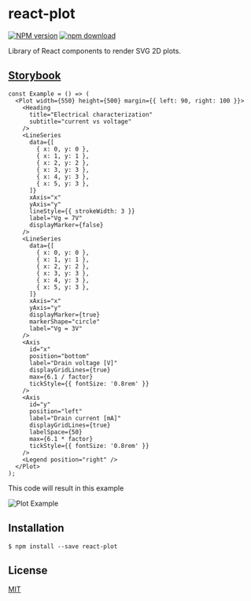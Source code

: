 # react-plot

[![NPM version][npm-image]][npm-url]
[![npm download][download-image]][download-url]

Library of React components to render SVG 2D plots.

## [Storybook](https://zakodium.github.io/react-plot/)

```tsx
const Example = () => (
  <Plot width={550} height={500} margin={{ left: 90, right: 100 }}>
    <Heading
      title="Electrical characterization"
      subtitle="current vs voltage"
    />
    <LineSeries
      data={[
        { x: 0, y: 0 },
        { x: 1, y: 1 },
        { x: 2, y: 2 },
        { x: 3, y: 3 },
        { x: 4, y: 3 },
        { x: 5, y: 3 },
      ]}
      xAxis="x"
      yAxis="y"
      lineStyle={{ strokeWidth: 3 }}
      label="Vg = 7V"
      displayMarker={false}
    />
    <LineSeries
      data={[
        { x: 0, y: 0 },
        { x: 1, y: 1 },
        { x: 2, y: 2 },
        { x: 3, y: 3 },
        { x: 4, y: 3 },
        { x: 5, y: 3 },
      ]}
      xAxis="x"
      yAxis="y"
      displayMarker={true}
      markerShape="circle"
      label="Vg = 3V"
    />
    <Axis
      id="x"
      position="bottom"
      label="Drain voltage [V]"
      displayGridLines={true}
      max={6.1 / factor}
      tickStyle={{ fontSize: '0.8rem' }}
    />
    <Axis
      id="y"
      position="left"
      label="Drain current [mA]"
      displayGridLines={true}
      labelSpace={50}
      max={6.1 * factor}
      tickStyle={{ fontSize: '0.8rem' }}
    />
    <Legend position="right" />
  </Plot>
);
```

This code will result in this example

![Plot Example](./PlotExample.png)

## Installation

`$ npm install --save react-plot`

## License

[MIT](./LICENSE)

[npm-image]: https://img.shields.io/npm/v/react-plot.svg?style=flat-square
[npm-url]: https://www.npmjs.com/package/react-plot
[download-image]: https://img.shields.io/npm/dm/react-plot.svg?style=flat-square
[download-url]: https://www.npmjs.com/package/react-plot
